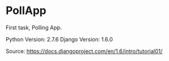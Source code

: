 # PollApp
First task, Polling App.

Python Version:
2.7.6
Django Version:
1.6.0

Source:
https://docs.djangoproject.com/en/1.6/intro/tutorial01/